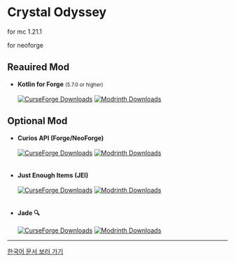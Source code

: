 # Crystal Odyssey

for mc 1.21.1

for neoforge

## Reauired Mod
- **Kotlin for Forge** <small>(5.7.0 or higher)</small><br><br>
[![CurseForge Downloads](https://img.shields.io/curseforge/dt/351264?logo=curseforge&label=Kotlin%20for%20Forge&color=f16436)](https://www.curseforge.com/minecraft/mc-mods/kotlin-for-forge)
[![Modrinth Downloads](https://img.shields.io/modrinth/dt/kotlin-for-forge?logo=modrinth&label=Kotlin%20for%20Forge&color=00af5c)](https://modrinth.com/mod/kotlin-for-forge)

## Optional Mod
- **Curios API (Forge/NeoForge)**<br><br>
[![CurseForge Downloads](https://img.shields.io/curseforge/dt/309927?logo=curseforge&label=Curios&color=f16436)](https://www.curseforge.com/minecraft/mc-mods/curios)
[![Modrinth Downloads](https://img.shields.io/modrinth/dt/curios?logo=modrinth&label=Curios&color=00af5c)](https://modrinth.com/mod/curios)
<br><br><br>
- **Just Enough Items (JEI)**<br><br>
[![CurseForge Downloads](https://img.shields.io/curseforge/dt/238222?logo=curseforge&label=JEI&color=f16436)](https://www.curseforge.com/minecraft/mc-mods/jei)
[![Modrinth Downloads](https://img.shields.io/modrinth/dt/jei?logo=modrinth&label=JEI&color=00af5c)](https://modrinth.com/mod/jei)
<br><br><br>
- **Jade 🔍**<br><br>
[![CurseForge Downloads](https://img.shields.io/curseforge/dt/324717?logo=curseforge&label=Jade&color=f16436)](https://www.curseforge.com/minecraft/mc-mods/jade)
[![Modrinth Downloads](https://img.shields.io/modrinth/dt/jei?logo=modrinth&label=Jade&color=00af5c)](https://modrinth.com/mod/jade)

---
[한국어 문서 보러 가기](./doc/ko/Main.md)